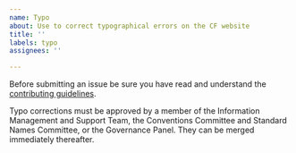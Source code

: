 ```yaml
---
name: Typo
about: Use to correct typographical errors on the CF website
title: ''
labels: typo
assignees: ''

---
```


Before submitting an issue be sure you have read and understand the [contributing guidelines](https://github.com/cf-convention/cf-convention.github.io/blob/master/CONTRIBUTING.md).

Typo corrections must be approved by a member of the Information Management and Support Team, the Conventions Committee and Standard Names Committee, or the Governance Panel.
They can be merged immediately thereafter.
